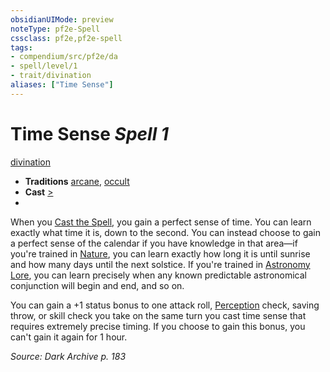 ```yaml
---
obsidianUIMode: preview
noteType: pf2e-Spell
cssclass: pf2e,pf2e-spell
tags:
- compendium/src/pf2e/da
- spell/level/1
- trait/divination
aliases: ["Time Sense"]
---
```

# Time Sense *Spell 1*   
[divination](rules/traits/divination.md "Divination School Trait")  

- **Traditions** [arcane](rules/traits/arcane.md "Arcane Tradition Trait"), [occult](rules/traits/occult.md "Occult Tradition Trait")
- **Cast** [>](rules/core-rulebook/chapter-9-playing-the-game.md#Actions "Single Action") 
- 

When you [Cast the Spell](rules/actions/cast-a-spell.md), you gain a perfect sense of time. You can learn exactly what time it is, down to the second. You can instead choose to gain a perfect sense of the calendar if you have knowledge in that area—if you're trained in [Nature](compendium/skills.md#Nature), you can learn exactly how long it is until sunrise and how many days until the next solstice. If you're trained in [Astronomy Lore](compendium/skills.md#Lore), you can learn precisely when any known predictable astronomical conjunction will begin and end, and so on.

You can gain a +1 status bonus to one attack roll, [Perception](compendium/skills.md#Perception) check, saving throw, or skill check you take on the same turn you cast time sense that requires extremely precise timing. If you choose to gain this bonus, you can't gain it again for 1 hour.

*Source: Dark Archive p. 183*